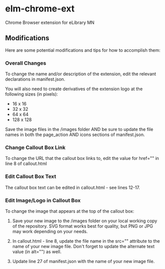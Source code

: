 # elm-chrome-ext
Chrome Browser extension for eLibrary MN

## Modifications
Here are some potential modifications and tips for how to accomplish them:

### Overall Changes
To change the name and/or description of the extension, edit the relevant declarations in manifest.json.

You will also need to create derivatives of the extension logo at the following sizes (in pixels):

* 16 x 16
* 32 x 32
* 64 x 64
* 128 x 128

Save the image files in the /images folder AND be sure to update the file names in both the page_action AND icons sections of manifest.json.

### Change Callout Box Link
To change the URL that the callout box links to, edit the value for href="" in line 8 of callout.html

### Edit Callout Box Text
The callout box text can be edited in callout.html - see lines 12-17.

### Edit Image/Logo in Callout Box
To change the image that appears at the top of the callout box:

1) Save your new image to the /images folder on your local working copy of the repository. SVG format works best for quality, but PNG or JPG may work depending on your needs.

2) In callout.html - line 8, update the file name in the src="" attribute to the name of your new image file. Don't forget to update the alternate text value (in alt="") as well.

3) Update line 27 of manifest.json with the name of your new image file.
